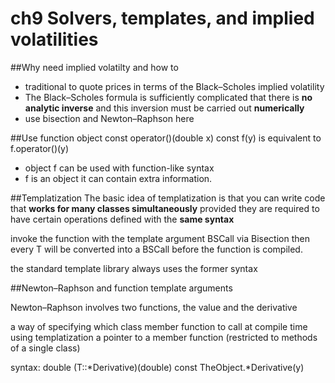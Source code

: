 ch9 Solvers, templates, and implied volatilities
=====

##Why need implied volatilty and how to
- traditional to quote prices in terms of the Black–Scholes implied volatility
- The Black–Scholes formula is sufficiently complicated that there is **no analytic inverse** and this inversion must be carried out **numerically**
- use bisection and Newton–Raphson here

##Use function object
const operator()(double x) const
f(y)  is equivalent to f.operator()(y)
- object f can be used with function-like syntax
- f is an object it can contain extra information.

##Templatization
The basic idea of templatization is that you can write code that **works for many classes simultaneously** provided they are required to have certain operations defined with the **same syntax**

invoke the function with the template argument BSCall via Bisection<BSCall> then every T will be converted into a BSCall before the function is compiled.

the standard template library always uses the former syntax

##Newton–Raphson and function template arguments

Newton–Raphson involves two functions, the value and the derivative

a way of specifying which class member function to call at compile time using templatization
a pointer to a member function (restricted to methods of a single class)

syntax:
double (T::\*Derivative)(double) const
TheObject.\*Derivative(y)

